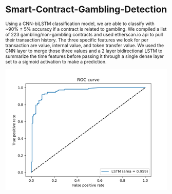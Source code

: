 # Smart-Contract-Gambling-Detection

Using a CNN-biLSTM classification model, we are able to classify with ~90% ± 5% accuracy if a contract is related to gambling. We compiled a list of 223 gambling/non-gambling contracts and used etherscan.io api to pull their transaction history. The three specific features we look for per transaction are value, internal value, and token transfer value. We used the CNN layer to merge those three values and a 2 layer bidirectional LSTM to summarize the time features before passing it through a single dense layer set to a sigmoid activation to make a prediction.

![ROC AUC Curve](ROC_curve.png)
